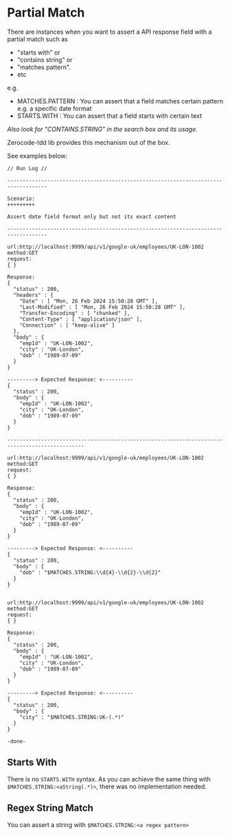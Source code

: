 # Partial Match
There are instances when you want to assert a API response field with a partial match such as 
- "starts with" or
- "contains string" or
- "matches pattern".
- etc

e.g.
- MATCHES.PATTERN : You can assert that a field matches certain pattern e.g. a specific date format
- STARTS.WITH : You can assert that a field starts with certain text

_Also look for "CONTAINS.STRING" in the search box and its usage._

Zerocode-tdd lib provides this mechanism out of the box. 

See examples below:

```
// Run Log //

-----------------------------------------------------------------------------------

Scenario:
+++++++++

Assert date field format only but not its exact content

-----------------------------------------------------------------------------------

url:http://localhost:9999/api/v1/google-uk/employees/UK-LON-1002
method:GET
request:
{ } 

Response:
{
  "status" : 200,
  "headers" : {
    "Date" : [ "Mon, 26 Feb 2024 15:50:28 GMT" ],
    "Last-Modified" : [ "Mon, 26 Feb 2024 15:50:28 GMT" ],
    "Transfer-Encoding" : [ "chunked" ],
    "Content-Type" : [ "application/json" ],
    "Connection" : [ "keep-alive" ]
  },
  "body" : {
    "empId" : "UK-LON-1002",
    "city" : "UK-London",
    "dob" : "1989-07-09"
  }
}

---------> Expected Response: <----------
{
  "status" : 200,
  "body" : {
    "empId" : "UK-LON-1002",
    "city" : "UK-London",
    "dob" : "1989-07-09"
  }
} 

-----------------------------------------------------------------------------------------------
 
url:http://localhost:9999/api/v1/google-uk/employees/UK-LON-1002
method:GET
request:
{ } 

Response:
{
  "status" : 200,
  "body" : {
    "empId" : "UK-LON-1002",
    "city" : "UK-London",
    "dob" : "1989-07-09"
  }
}

---------> Expected Response: <----------
{
  "status" : 200,
  "body" : {
    "dob" : "$MATCHES.STRING:\\d{4}-\\d{2}-\\d{2}"
  }
} 

 
url:http://localhost:9999/api/v1/google-uk/employees/UK-LON-1002
method:GET
request:
{ } 

Response:
{
  "status" : 200,
  "body" : {
    "empId" : "UK-LON-1002",
    "city" : "UK-London",
    "dob" : "1989-07-09"
  }
}

---------> Expected Response: <----------
{
  "status" : 200,
  "body" : {
    "city" : "$MATCHES.STRING:UK-(.*)"
  }
} 
 
-done-
```

## Starts With
There is no `STARTS.WITH` syntax.
As you can achieve the same thing with `$MATCHES.STRING:<aString(.*)>`, there was no implementation needed.

## Regex String Match
You can assert a string with `$MATCHES.STRING:<a regex pattern>`

